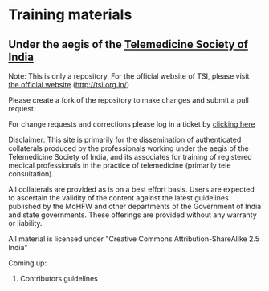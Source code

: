# Training materials
## Under the aegis of the [Telemedicine Society of India](http://tsi.org.in/)
Note: This is only a repository. For the official website of TSI, please visit [the official website](http://tsi.org.in/) (http://tsi.org.in/)

Please create a fork of the repository to make changes and submit a pull request.

For change requests and corrections please log in a ticket by [clicking here](https://github.com/tms-india/training/issues)

Disclaimer:
This site is primarily for the dissemination of authenticated collaterals produced by the professionals working under the aegis of the Telemedicine Society of India, and its associates for training of registered medical professionals in the practice of telemedicine (primarily tele consultation).

All collaterals are provided as is on a best effort basis. Users are expected to ascertain the validity of the content against the latest guidelines published by the MoHFW and other departments of the Government of India and state governments. These offerings are provided without any warranty or liability.

All material is licensed under "Creative Commons Attribution-ShareAlike 2.5 India"

Coming up:
1. Contributors guidelines
